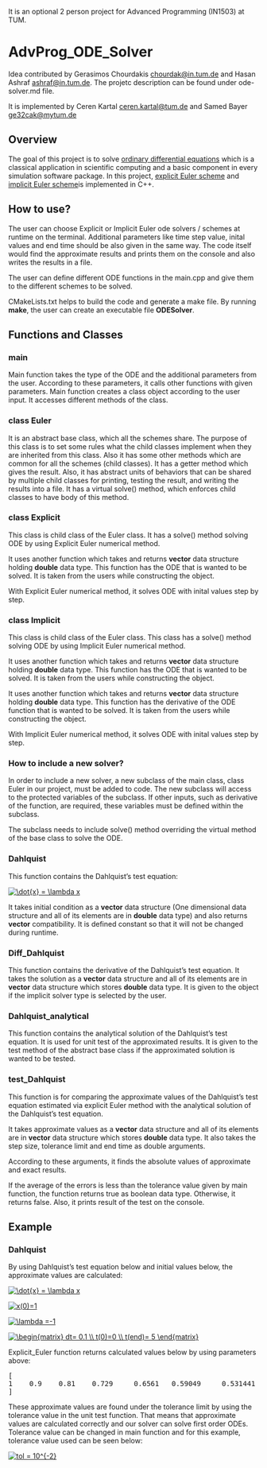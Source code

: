 It is an optional 2 person project for Advanced Programming (IN1503) at TUM. 

# AdvProg_ODE_Solver

Idea contributed by Gerasimos Chourdakis <chourdak@in.tum.de> and Hasan Ashraf <ashraf@in.tum.de>. The projetc description can be found under ode-solver.md file.

It is implemented by Ceren Kartal <ceren.kartal@tum.de> and Samed Bayer <ge32cak@mytum.de>

## Overview

The goal of this project is to solve [ordinary differential equations](https://en.wikipedia.org/wiki/Ordinary_differential_equation) which is a classical application
in scientific computing and a basic component in every simulation software
package. In this project, [explicit Euler scheme](https://en.wikipedia.org/wiki/Euler_method) and [implicit Euler scheme](https://en.wikipedia.org/wiki/Backward_Euler_method)is implemented in C++. 

## How to use?

The user can choose Explicit or Implicit Euler ode solvers / schemes at runtime on the terminal. Additional parameters like time step value, inital values and end time should be also given in the same way. 
The code itself would find the approximate results and prints them on the console and also writes the results in a file. 

The user can define different ODE functions in the main.cpp and give them to the different schemes to be solved.

CMakeLists.txt helps to build the code and generate a make file. By running **make**, the user can create an executable file **ODESolver**.

## Functions and Classes

### main

Main function takes the type of the ODE and the additional parameters from the user. According to these parameters, it calls other functions with given parameters. 
Main function creates a class object according to the user input. It accesses different methods of the class.

### class Euler

It is an abstract base class, which all the schemes share. The purpose of this class is to set some rules what the child classes implement when they are inherited from this class. Also it has some other methods which are common for all the schemes (child classes). 
It has a getter method which gives the result. Also, it has abstract units of behaviors that can be shared by multiple child classes for printing, testing the result, and writing the results into a file.
It has a virtual solve() method, which enforces child classes to have body of this method.

### class Explicit

This class is child class of the Euler class. It has a solve() method solving ODE by using Explicit Euler numerical method. 
 
It uses another function which takes and returns **vector** data structure holding **double** data type. This function has the ODE that is wanted to be solved. It is taken from the users while constructing the object.

With Explicit Euler numerical method, it solves ODE with inital values step by step.

### class Implicit

This class is child class of the Euler class. This class has a solve() method solving ODE by using Implicit Euler numerical method. 

It uses another function which takes and returns **vector** data structure holding **double** data type. This function has the ODE that is wanted to be solved. It is taken from the users while constructing the object.

It uses another function which takes and returns **vector** data structure holding **double** data type. This function has the derivative of the ODE function that is wanted to be solved. It is taken from the users while constructing the object.

With Implicit Euler numerical method, it solves ODE with inital values step by step.

### How to include a new solver?

In order to include a new solver, a new subclass of the main class, class Euler in our project, must be added to code. The new subclass will access to the protected variables of the subclass. If other inputs, such as derivative of the function, are required, these variables must be defined within the subclass.

The subclass needs to include solve() method overriding the virtual method of the base class to solve the ODE.

### Dahlquist

This function contains the Dahlquist’s test equation:

<a href="https://www.codecogs.com/eqnedit.php?latex=\dot{x}&space;=&space;\lambda&space;x" target="_blank"><img src="https://latex.codecogs.com/svg.latex?\dot{x}&space;=&space;\lambda&space;x" title="\dot{x} = \lambda x" /></a>


It takes initial condition as a **vector** data structure (One dimensional data structure and all of its elements are in **double** data type) and also returns **vector** compatibility. It is defined constant so that it will not be changed during runtime.

### Diff_Dahlquist

This function contains the derivative of the Dahlquist’s test equation. It takes the solution as a **vector** data structure and all of its elements are in **vector** data structure which stores **double** data type. It is given to the object if the implicit solver type is selected by the user.

### Dahlquist_analytical

This function contains the analytical solution of the Dahlquist’s test equation. It is used for unit test of the approximated results. It is given to the test method of the abstract base class if the approximated solution is wanted to be tested.

### test_Dahlquist

This function is for comparing the approximate values of the Dahlquist’s test equation estimated via explicit Euler method with the analytical solution of the Dahlquist’s test equation.

It takes approximate values as a **vector** data structure and all of its elements are in **vector** data structure which stores **double** data type. It also takes the step size, tolerance limit and end time as double arguments. 

According to these arguments, it finds the absolute values of approximate and exact results. 

If the average of the errors is less than the tolerance value given by main function, the function returns true as boolean data type. Otherwise, it returns false. Also, it prints result of the test on the console.


## Example

### Dahlquist

By using Dahlquist’s test equation below and initial values below, the approximate values are calculated:

<a href="https://www.codecogs.com/eqnedit.php?latex=\dot{x}&space;=&space;\lambda&space;x" target="_blank"><img src="https://latex.codecogs.com/svg.latex?\dot{x}&space;=&space;\lambda&space;x" title="\dot{x} = \lambda x" /></a>

<a href="https://www.codecogs.com/eqnedit.php?latex=x(0)=1" target="_blank"><img src="https://latex.codecogs.com/gif.latex?x(0)=1" title="x(0)=1" /></a>

<a href="https://www.codecogs.com/eqnedit.php?latex=\lambda&space;=-1" target="_blank"><img src="https://latex.codecogs.com/gif.latex?\lambda&space;=-1" title="\lambda =-1" /></a>



<a href="https://www.codecogs.com/eqnedit.php?latex=\begin{matrix}&space;dt=&space;0.1&space;\\&space;t(0)=0&space;\\&space;t(end)=&space;5&space;\end{matrix}" target="_blank"><img src="https://latex.codecogs.com/gif.latex?\begin{matrix}&space;dt=&space;0.1&space;\\&space;t(0)=0&space;\\&space;t(end)=&space;5&space;\end{matrix}" title="\begin{matrix} dt= 0.1 \\ t(0)=0 \\ t(end)= 5 \end{matrix}" /></a>


Explicit_Euler function returns  calculated values below by using parameters above:
<pre>
[
1    0.9    0.81    0.729     0.6561   0.59049     0.531441     0.478297   0.430467    0.38742  0.348678   0.313811    0.28243     0.254187     0.228768    0.205891    0.185302    0.166772    0.150095    0.135085    0.121577    0.109419    0.0984771   0.0886294   0.0797664   0.0717898       0.0646108   0.0581497   0.0523348   0.0471013   0.0423912   0.038152    0.0343368   0.0309032   0.0278128   0.0250316   0.0225284   0.0202756   0.018248    0.0164232   0.0147809   0.0133028   0.0119725   0.0107753   0.00969774  0.00872796  0.00785517  0.00706965  0.00636269  0.00572642  0.00515378
]
</pre>

These approximate values are found under the tolerance limit by using the tolerance value in the unit test function. That means that approximate values are calculated correctly and our solver can solve first order ODEs. Tolerance value can be changed in main function and for this example, tolerance value used can be seen below:


<a href="https://www.codecogs.com/eqnedit.php?latex=tol&space;=&space;10^{-2}" target="_blank"><img src="https://latex.codecogs.com/gif.latex?tol&space;=&space;10^{-2}" title="tol = 10^{-2}" /></a>

